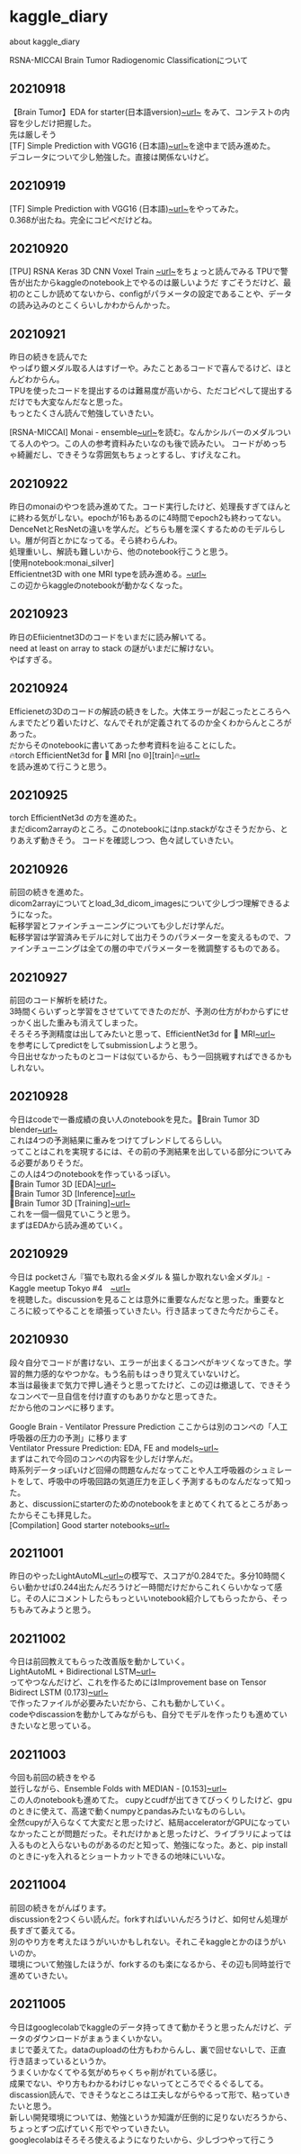 # kaggle_diary
about kaggle_diary  

RSNA-MICCAI Brain Tumor Radiogenomic Classificationについて　　

## 20210918
【Brain Tumor】EDA for starter(日本語version)[~url~](https://www.kaggle.com/chumajin/brain-tumor-eda-for-starter-version) をみて、コンテストの内容を少しだけ把握した。  
先は厳しそう  
[TF] Simple Prediction with VGG16 (日本語)[~url~](https://www.kaggle.com/masatomurakawamm/tf-simple-prediction-with-vgg16)を途中まで読み進めた。  
デコレータについて少し勉強した。直接は関係ないけど。  

## 20210919
[TF] Simple Prediction with VGG16 (日本語)[~url~](https://www.kaggle.com/masatomurakawamm/tf-simple-prediction-with-vgg16)をやってみた。  
0.368が出たね。完全にコピペだけどね。  

## 20210920
[TPU] RSNA Keras 3D CNN Voxel Train [~url~](https://www.kaggle.com/sreevishnudamodaran/tpu-rsna-keras-3d-cnn-voxel-train)をちょっと読んでみる
 TPUで警告が出たからkaggleのnotebook上でやるのは厳しいようだ
 すごそうだけど、最初のとこしか読めてないから、configがパラメータの設定であることや、データの読み込みのとこくらいしかわからんかった。
 
## 20210921
昨日の続きを読んでた  
やっぱり銀メダル取る人はすげーや。みたことあるコードで喜んでるけど、ほとんどわからん。  
TPUを使ったコードを提出するのは難易度が高いから、ただコピペして提出するだけでも大変なんだなと思った。  
もっとたくさん読んで勉強していきたい。

[RSNA-MICCAI] Monai - ensemble[~url~](https://www.kaggle.com/mikecho/rsna-miccai-monai-ensemble)を読む。なんかシルバーのメダルついてる人のやつ。この人の参考資料みたいなのも後で読みたい。 
コードがめっちゃ綺麗だし、できそうな雰囲気もちょっとするし、すげえなこれ。

## 20210922
昨日のmonaiのやつを読み進めてた。コード実行したけど、処理長すぎてほんとに終わる気がしない。epochが16もあるのに4時間でepoch2も終わってない。　　
DenceNetとResNetの違いを学んだ。どちらも層を深くするためのモデルらしい。層が何百とかになってる。そら終わらんわ。  
処理重いし、解読も難しいから、他のnotebook行こうと思う。  
[使用notebook:monai_silver]  
Efficientnet3D with one MRI typeを読み進める。[~url~](https://www.kaggle.com/rluethy/efficientnet3d-with-one-mri-type)  
この辺からkaggleのnotebookが動かなくなった。

## 20210923  
昨日のEfiicientnet3Dのコードをいまだに読み解いてる。  
need at least on array to stack の謎がいまだに解けない。  
やばすぎる。

## 20210924  
Efficienetの3Dのコードの解読の続きをした。大体エラーが起こったところらへんまでたどり着いたけど、なんでそれが定義されてるのか全くわからんところがあった。  
だからそのnotebookに書いてあった参考資料を辿ることにした。  
🔥torch EfficientNet3d for 🧠 MRI [no 🌐][train]🔥[~url~](https://www.kaggle.com/furcifer/torch-efficientnet3d-for-mri-no-train)  
を読み進めて行こうと思う。  

## 20210925  
torch EfficientNet3d の方を進めた。  
まだdicom2arrayのところ。このnotebookにはnp.stackがなさそうだから、とりあえず動きそう。 
コードを確認しつつ、色々試していきたい。

## 20210926  
前回の続きを進めた。  
dicom2arrayについてとload_3d_dicom_imagesについて少しづつ理解できるようになった。  
転移学習とファインチューニングについても少しだけ学んだ。  
転移学習は学習済みモデルに対して出力そうのパラメーターを変えるもので、ファインチューニングは全ての層の中でパラメーターを微調整するものである。 

## 20210927
前回のコード解析を続けた。  
3時間くらいずっと学習をさせていてできたのだが、予測の仕方がわからずにせっかく出した重みも消えてしまった。  
そろそろ予測精度は出してみたいと思って、EfficientNet3d for 🧠 MRI[~url~](https://www.kaggle.com/xuxu1234/efficientnet3d-for-mri)  
を参考にしてpredictをしてsubmissionしようと思う。  
今日出せなかったものとコードは似ているから、もう一回挑戦すればできるかもしれない。

## 20210928  
今日はcodeで一番成績の良い人のnotebookを見た。🧠Brain Tumor 3D blender[~url~](https://www.kaggle.com/ammarnassanalhajali/brain-tumor-3d-blender)  
これは4つの予測結果に重みをつけてブレンドしてるらしい。  
ってことはこれを実現するには、その前の予測結果を出している部分についてみる必要がありそうだ。  
この人は4つのnotebookを作っているっぽい。  
🧠Brain Tumor 3D [EDA][~url~](https://www.kaggle.com/ammarnassanalhajali/brain-tumor-3d-eda)  
🧠Brain Tumor 3D [Inference][~url~](https://www.kaggle.com/ammarnassanalhajali/brain-tumor-3d-inference)    
🧠Brain Tumor 3D [Training][~url~](https://www.kaggle.com/ammarnassanalhajali/brain-tumor-3d-training)   
これを一個一個見ていこうと思う。  
まずはEDAから読み進めていく。

## 20210929  
今日は pocketさん『猫でも取れる金メダル & 猫しか取れない金メダル』- Kaggle meetup Tokyo #4　[~url~](https://www.youtube.com/watch?v=6DW5PCIo5qc)  
を視聴した。discussionを見ることは意外に重要なんだなと思った。重要なところに絞ってやることを頑張っていきたい。行き詰まってきた今だからこそ。

## 20210930  
段々自分でコードが書けない、エラーが出まくるコンペがキツくなってきた。学習的無力感的なやつかな。もう名前もはっきり覚えていないけど。  
本当は最後まで気力で押し通そうと思ってたけど、この辺は撤退して、できそうなコンペで一旦自信を付け直すのもありかなと思ってきた。  
だから他のコンペに移ります。  

Google Brain - Ventilator Pressure Prediction
ここからは別のコンペの「人工呼吸器の圧力の予測」に移ります  
Ventilator Pressure Prediction: EDA, FE and models[~url~](https://www.kaggle.com/artgor/ventilator-pressure-prediction-eda-fe-and-models)  
まずはこれで今回のコンペの内容を少しだけ学んだ。  
時系列データっぽいけど回帰の問題なんだなってことや人工呼吸器のシュミレートをして、呼吸中の呼吸回路の気道圧力を正しく予測するものなんだなって知った。  
あと、discussionにstarterのためのnotebookをまとめてくれてるところがあったからそこも拝見した。  
[Compilation] Good starter notebooks[~url~](https://www.kaggle.com/c/ventilator-pressure-prediction/discussion/275039)  

## 20211001  
昨日のやったLightAutoML[~url~](https://www.kaggle.com/tsano430/lightautoml-starter)の模写で、スコアが0.284でた。多分10時間くらい動かせば0.244出たんだろうけど一時間だけだからこれくらいかなって感じ。その人にコメントしたらもっといいnotebook紹介してもらったから、そっちもみてみようと思う。

## 20211002  
今日は前回教えてもらった改善版を動かしていく。  
LightAutoML + Bidirectional LSTM[~url~](https://www.kaggle.com/tsano430/lightautoml-bidirectional-lstm)  
ってやつなんだけど、これを作るためにはImprovement base on Tensor Bidirect LSTM (0.173)[~url~](https://www.kaggle.com/tsano430/improvement-base-on-tensor-bidirect-lstm-0-173)  
で作ったファイルが必要みたいだから、これも動かしていく。  
codeやdiscassionを動かしてみながらも、自分でモデルを作ったりも進めていきたいなと思っている。
 
## 20211003  
今回も前回の続きをやる  
並行しながら、Ensemble Folds with MEDIAN - [0.153][~url~](https://www.kaggle.com/cdeotte/ensemble-folds-with-median-0-153)  
この人のnotebookも進めてた。 cupyとcudfが出てきてびっくりしたけど、gpuのときに使えて、高速で動くnumpyとpandasみたいなものらしい。  
全然cupyが入らなくて大変だと思ったけど、結局acceleratorがGPUになっていなかったことが問題だった。それだけかぁと思ったけど、ライブラリによっては入るものと入らないものがあるのだと知って、勉強になった。あと、pip installのときに-yを入れるとショートカットできるの地味にいいな。

## 20211004  
前回の続きをがんばります。  
discussionを2つくらい読んだ。forkすればいいんだろうけど、如何せん処理が長すぎて萎えてる。  
別のやり方を考えたほうがいいかもしれない。それこそkaggleとかのほうがいいのか。  
環境について勉強したほうが、forkするのも楽になるから、その辺も同時並行で進めていきたい。  

## 20211005  
今日はgooglecolabでkaggleのデータ持ってきて動かそうと思ったんだけど、データのダウンロードがまぁうまくいかない。  
まじで萎えてた。dataのuploadの仕方もわからんし、裏で回せないしで、正直行き詰まっているというか。  
うまくいかなくてやる気がめちゃくちゃ削がれている感じ。  
成果でない、やり方もわかるわけじゃないってところでぐるぐるしてる。discassion読んで、できそうなところは工夫しながらやるって形で、粘っていきたいと思う。  
新しい開発環境については、勉強というか知識が圧倒的に足りないだろうから、ちょっとずつ広げていく形でやっていきたい。  
googlecolabはそろそろ使えるようになりたいから、少しづつやって行こう


